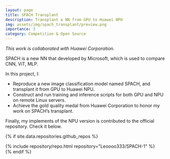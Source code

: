 ```yaml
---
layout: page
title: SPACH Transplant
description: Transplant a NN from GPU to Huawei NPU
img: assets/img/spach_transplant/preview.png
importance: 3
category: Competition & Open Source
---
```

*This work is collaborated with Huawei Corporation.*

SPACH is a new NN that developed by Microsoft, which is used to compare CNN, ViT, MLP.

In this project, I:
- Reproduce a new image classification model named SPACH, and transplant it from GPU to Huawei NPU.
- Construct and run training and inference scripts for both GPU and NPU on remote Linux servers.
- Achieve the gold quality medal from Huawei Corporation to honor my work on SPACH’s transplant.

Finally, my implements of the NPU version is contributed to the official repository. Check it below.
<!-- code for GitHub repositories -->
{% if site.data.repositories.github_repos %}
<div class="repositories d-flex flex-wrap flex-md-row flex-column justify-content-between align-items-center">
{% include repository/repo.html repository="Leoooo333/SPACH-1" %}
</div>
{% endif %}


